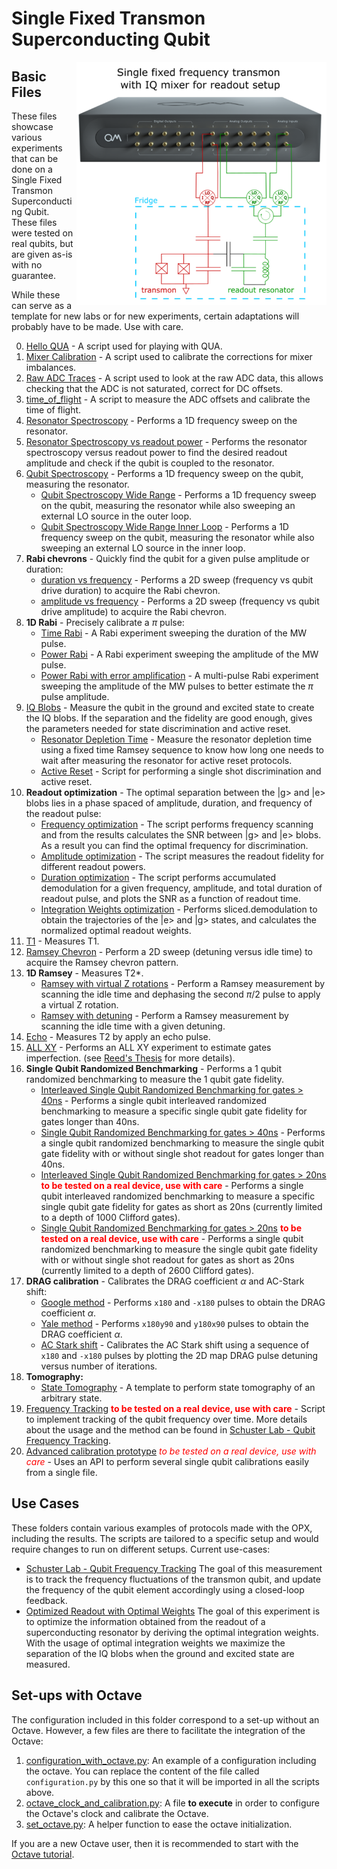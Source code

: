 # Single Fixed Transmon Superconducting Qubit

<img align="right" src="Single Fixed Frequency Transmon Setup.PNG" alt="drawing" width="400"/>

## Basic Files
These files showcase various experiments that can be done on a Single Fixed Transmon Superconducting Qubit.
These files were tested on real qubits, but are given as-is with no guarantee.

While these can serve as a template for new labs or for new experiments, certain adaptations will probably have to be made.
Use with care.

0. [Hello QUA](./Single-Fixed-Transmon/00_hello_qua.py) - A script used for playing with QUA.
1. [Mixer Calibration](./Single-Fixed-Transmon/01_manual_mixer_calibration.py) - A script used to calibrate the corrections for mixer imbalances.
2. [Raw ADC Traces](./Single-Fixed-Transmon/02_raw_adc_traces.py) - A script used to look at the raw ADC data, this allows checking that the ADC 
is not saturated, correct for DC offsets.
3. [time_of_flight](./Single-Fixed-Transmon/03_time_of_flight.py) - A script to measure the ADC offsets and calibrate the time of flight.
4. [Resonator Spectroscopy](./Single-Fixed-Transmon/04_resonator_spectroscopy.py) - Performs a 1D frequency sweep on the resonator.
5. [Resonator Spectroscopy vs readout power](./Single-Fixed-Transmon/05_resonator_spectroscopy_vs_amplitude.py) - Performs the resonator spectroscopy versus readout power to find the desired readout amplitude and check if the qubit is coupled to the resonator.
6. [Qubit Spectroscopy](./Single-Fixed-Transmon/06a_qubit_spectroscopy.py) - Performs a 1D frequency sweep on the qubit, measuring the resonator.
   * [Qubit Spectroscopy Wide Range](./Single-Fixed-Transmon/06b_qubit_spectroscopy_wide_range_outer_loop.py) - Performs a 1D frequency sweep on the qubit, measuring the resonator while also sweeping an external LO source in the outer loop.
   * [Qubit Spectroscopy Wide Range Inner Loop](./Single-Fixed-Transmon/06c_qubit_spectroscopy_wide_range_inner_loop.py) - Performs a 1D frequency sweep on the qubit, measuring the resonator while also sweeping an external LO source in the inner loop.
7. **Rabi chevrons** - Quickly find the qubit for a given pulse amplitude or duration:
    * [duration vs frequency](./Single-Fixed-Transmon/07a_rabi_chevron_duration.py) - Performs a 2D sweep (frequency vs qubit drive duration) to acquire the Rabi chevron.
    * [amplitude vs frequency](./Single-Fixed-Transmon/07b_rabi_chevron_amplitude.py) - Performs a 2D sweep (frequency vs qubit drive amplitude) to acquire the Rabi chevron.
8. **1D Rabi** - Precisely calibrate a $\pi$ pulse: 
    * [Time Rabi](./Single-Fixed-Transmon/08a_time_rabi.py) - A Rabi experiment sweeping the duration of the MW pulse.
    * [Power Rabi](./Single-Fixed-Transmon/08b_power_rabi.py) - A Rabi experiment sweeping the amplitude of the MW pulse.
    * [Power Rabi with error amplification](./Single-Fixed-Transmon/08c_power_rabi_error_amplification.py) - A multi-pulse Rabi experiment sweeping the amplitude of the MW pulses to better estimate the $\pi$ pulse amplitude.
9. [IQ Blobs](./Single-Fixed-Transmon/09a_IQ_blobs.py) - Measure the qubit in the ground and excited state to create the IQ blobs. If the separation
and the fidelity are good enough, gives the parameters needed for state discrimination and active reset.
    * [Resonator Depletion Time](./Single-Fixed-Transmon/09b_resonator_depletion_time.py) - Measure the resonator depletion time using a fixed time Ramsey sequence to know how long one needs to wait after measuring the resonator for active reset protocols.
    * [Active Reset](./Single-Fixed-Transmon/09c_active_reset.py) - Script for performing a single shot discrimination and active reset.
10. **Readout optimization** - The optimal separation between the |g> and |e> blobs lies in a phase spaced of amplitude, duration, and frequency of the readout pulse:
    * [Frequency optimization](./Single-Fixed-Transmon/10a_readout_frequency_optimization.py) - The script performs frequency scanning and from the results calculates the SNR between |g> and |e> blobs. As a result you can find the optimal frequency for discrimination.
    * [Amplitude optimization](./Single-Fixed-Transmon/10b_readout_amplitude_optimization.py) - The script measures the readout fidelity for different readout powers.
    * [Duration optimization](./Single-Fixed-Transmon/10c_readout_duration_optimization.py) - The script performs accumulated demodulation for a given frequency, amplitude, and total duration of readout pulse, and plots the SNR as a function of readout time.
    * [Integration Weights optimization](10d_readout_weights_optimization.py) - Performs sliced.demodulation to obtain the trajectories of the |e> and |g> states, and calculates the normalized optimal readout weights.
11. [T1](./Single-Fixed-Transmon/11_T1.py) - Measures T1.
13. [Ramsey Chevron](./Single-Fixed-Transmon/12_ramsey_chevron.py) - Perform a 2D sweep (detuning versus idle time) to acquire the Ramsey chevron pattern.
12. **1D Ramsey** - Measures T2*.
    * [Ramsey with virtual Z rotations](./Single-Fixed-Transmon/13a_ramsey_w_virtual_rotation.py) - Perform a Ramsey measurement by scanning the idle time and dephasing the second $\pi/2$ pulse to apply a virtual Z rotation.
    * [Ramsey with detuning](./Single-Fixed-Transmon/13b_ramsey_w_detuning.py) - Perform a Ramsey measurement by scanning the idle time with a given detuning.
14. [Echo](./Single-Fixed-Transmon/14_echo.py) - Measures T2 by apply an echo pulse.
15. [ALL XY](./Single-Fixed-Transmon/15_allxy.py) - Performs an ALL XY experiment to estimate gates imperfection.
(see [Reed's Thesis](https://rsl.yale.edu/sites/default/files/files/RSL_Theses/reed.pdf) for more details).
16. **Single Qubit Randomized Benchmarking** - Performs a 1 qubit randomized benchmarking to measure the 1 qubit gate
fidelity.
    * [Interleaved Single Qubit Randomized Benchmarking for gates > 40ns](./Single-Fixed-Transmon/16b_randomized_benchmarking_interleaved.py) - Performs a single qubit interleaved randomized benchmarking to measure a specific single qubit gate fidelity  for gates longer than 40ns.
    * [Single Qubit Randomized Benchmarking for gates > 40ns](./Single-Fixed-Transmon/16a_randomized_benchmarking.py) - Performs a single qubit randomized benchmarking to measure the single qubit gate fidelity with or without single shot readout for gates longer than 40ns.
    * [Interleaved Single Qubit Randomized Benchmarking for gates > 20ns](./Single-Fixed-Transmon/16d_randomized_benchmarking_interleaved_20ns.py) <span style="color:red">__to be tested on a real device, use with care__</span> - Performs a single qubit interleaved randomized benchmarking to measure a specific single qubit gate fidelity for gates as short as 20ns (currently limited to a depth of 1000 Clifford gates).
    * [Single Qubit Randomized Benchmarking for gates > 20ns](./Single-Fixed-Transmon/16c_randomized_benchmarking_20ns.py) <span style="color:red">__to be tested on a real device, use with care__</span> - Performs a single qubit randomized benchmarking to measure the single qubit gate fidelity with or without single shot readout for gates as short as 20ns (currently limited to a depth of 2600 Clifford gates).
17. **DRAG calibration** - Calibrates the DRAG coefficient $`\alpha`$ and AC-Stark shift:
    * [Google method](./Single-Fixed-Transmon/17_DRAG_calibration_Google.py) - Performs `x180` and `-x180` pulses to obtain 
the DRAG coefficient $`\alpha`$.
    * [Yale method](./Single-Fixed-Transmon/17_DRAG_calibration_Yale.py) - Performs `x180y90` and `y180x90` pulses to obtain 
the DRAG coefficient $`\alpha`$.
    * [AC Stark shift](./Single-Fixed-Transmon/18_AC_Stark_calibration_Google.py) - Calibrates the AC Stark shift using a sequence of `x180` and `-x180` pulses by plotting the 2D map DRAG pulse detuning versus number of iterations.
19. **Tomography:**
    * [State Tomography](./Single-Fixed-Transmon/19_state_tomography.py) - A template to perform state tomography of an arbitrary state.
20.  [Frequency Tracking](./Single-Fixed-Transmon/20_frequency_tracking.py) <span style="color:red">__to be tested on a real device, use with care__</span> - Script to implement tracking of the qubit frequency over time. More details about the usage and the method can be found in [Schuster Lab - Qubit Frequency Tracking](./Use%20Case%201%20-%20Schuster%20Lab%20-%20Qubit%20Frequency%20Tracking).
21.  [Advanced calibration prototype](./Single-Fixed-Transmon/advanced_calibration_prototype.py) <span style="color:red">_to be tested on a real device, use with care_</span> - Uses an API to perform several single qubit calibrations easily from a single file.

## Use Cases
These folders contain various examples of protocols made with the OPX, including the results. The scripts are tailored to
a specific setup and would require changes to run on different setups. Current use-cases:

* [Schuster Lab - Qubit Frequency Tracking](./Use%20Case%201%20-%20Schuster%20Lab%20-%20Qubit%20Frequency%20Tracking)
The goal of this measurement is to track the frequency fluctuations of the transmon qubit, and update the frequency of the qubit element accordingly using a closed-loop feedback.
* [Optimized Readout with Optimal Weights](./Use%20Case%202%20-%20Optimized%20readout%20with%20optimal%20weights) 
The goal of this experiment is to optimize the information obtained from the readout of a superconducting resonator by deriving the optimal integration weights. With the usage of optimal integration weights we maximize the separation of the IQ blobs when the ground and excited state are measured.


## Set-ups with Octave

The configuration included in this folder correspond to a set-up without an Octave. 
However, a few files are there to facilitate the integration of the Octave:
1. [configuration_with_octave.py](./Single-Fixed-Transmon/configuration_with_octave.py): An example of a configuration including the octave. You can replace the content of the file called `configuration.py` by this one so that it will be imported in all the scripts above.
2. [octave_clock_and_calibration.py](./Single-Fixed-Transmon/octave_clock_and_calibration.py): A file __to execute__ in order to configure the Octave's clock and calibrate the Octave.
3. [set_octave.py](./Single-Fixed-Transmon/set_octave.py): A helper function to ease the octave initialization.

If you are a new Octave user, then it is recommended to start with the [Octave tutorial](https://github.com/qua-platform/qua-libs/blob/main/Tutorials/intro-to-octave/README.md).
